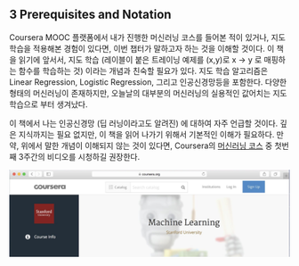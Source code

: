 ## 3 Prerequisites and Notation

Coursera MOOC 플랫폼에서 내가 진행한 머신러닝 코스를 들어본 적이 있거나, 지도학습을 적용해본 경험이 있다면, 이번 챕터가 말하고자 하는 것을 이해할 것이다. 이 책을 읽기에 앞서서, 지도 학습 (레이블이 붙은 트레이닝 예제를 (x,y)로 x -> y 로 매핑하는 함수를 학습하는 것) 이라는 개념과 친숙할 필요가 있다. 지도 학습 알고리즘은 Linear Regression, Logistic Regression, 그리고 인공신경망등을 포함한다. 다양한 형태의 머신러닝이 존재하지만, 오늘날의 대부분의 머신러닝의 실용적인 값어치는 지도 학습으로 부터 생겨났다.

이 책에서 나는 인공신경망 (딥 러닝이라고도 알려진) 에 대하여 자주 언급할 것이다. 깊은 지식까지는 필요 없지만, 이 책을 읽어 나가기 위해서 기본적인 이해가 필요하다. 만약, 위에서 말한 개념이 이해되지 않는 것이 있다면, Coursera의 [머신러닝 코스](​http://ml-class.org) 중 첫번째 3주간의 비디오를 시청하길 권장한다. 

<img src='./img/3_1.png' style="text-align: center;" />

